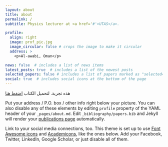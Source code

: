 ```yaml
---
layout: about
title: about
permalink: /
subtitle: Physics lecturer at <a href='#'>UTAS</a>.

profile:
  align: right
  image: prof_pic.jpg
  image_circular: false # crops the image to make it circular
  address: >
    <p>Al-awabi, Oman</p>

news: false  # includes a list of news items
latest_posts: true  # includes a list of the newest posts
selected_papers: false # includes a list of papers marked as "selected={true}"
social: true  # includes social icons at the bottom of the page
---
```


هذه تجربة. لتحميل الكتاب [اضغط هنا](ahmed-alkharusi.github.io) 

Put your address / P.O. box / other info right below your picture. You can also disable any of these elements by editing `profile` property of the YAML header of your `_pages/about.md`. Edit `_bibliography/papers.bib` and Jekyll will render your [publications page](/al-folio/publications/) automatically.

Link to your social media connections, too. This theme is set up to use [Font Awesome icons](http://fortawesome.github.io/Font-Awesome/) and [Academicons](https://jpswalsh.github.io/academicons/), like the ones below. Add your Facebook, Twitter, LinkedIn, Google Scholar, or just disable all of them.
